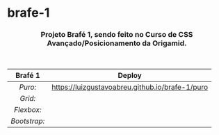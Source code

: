 # brafe-1

<div align="center">
 
 ### Projeto **Brafé 1**, sendo feito no Curso de CSS Avançado/Posicionamento da Origamid. 
 <br>
 
|**Brafé 1**|**Deploy**|
|:---:|---|
|*Puro:*|https://luizgustavoabreu.github.io/brafe-1/puro|
|*Grid:*| |
|*Flexbox:*| |
|*Bootstrap:*| |
 
 </div>
